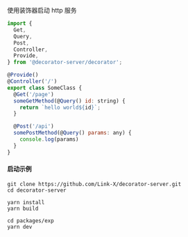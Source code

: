 使用装饰器启动 http 服务

```javascript
import {
  Get,
  Query,
  Post,
  Controller,
  Provide,
} from '@decorator-server/decorator';

@Provide()
@Controller('/')
export class SomeClass {
  @Get('/page')
  someGetMethod(@Query() id: string) {
    return `hello world${id}`;
  }

  @Post('/api')
  somePostMethod(@Query() params: any) {
    console.log(params)
  }
}
```
#### 启动示例
`git clone https://github.com/Link-X/decorator-server.git`  
`cd decorator-server`  

`yarn install`  
`yarn build`  

`cd packages/exp`  
`yarn dev`
